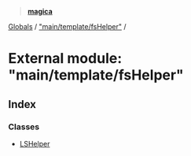 > **[magica](../README.md)**

[Globals](../README.md) / ["main/template/fsHelper"](_main_template_fshelper_.md) /

# External module: "main/template/fsHelper"

## Index

### Classes

* [LSHelper](../classes/_main_template_fshelper_.lshelper.md)